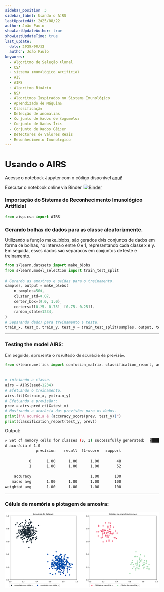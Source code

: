 ```yaml
---
sidebar_position: 3
sidebar_label: Usando o AIRS
lastUpdatedAt: 2025/08/22
author: João Paulo
showLastUpdateAuthor: true
showLastUpdateTime: true
last_update:
  date: 2025/08/22
  author: João Paulo
keywords:
  - Algoritmo de Seleção Clonal
  - CSA
  - Sistema Imunológico Artificial
  - AIS
  - AIRS
  - Algoritmo Binário
  - NSA
  - Algoritmos Inspirados no Sistema Imunológico
  - Aprendizado de Máquina
  - Classificação
  - Detecção de Anomalias
  - Conjunto de Dados de Cogumelos
  - Conjunto de Dados Íris
  - Conjunto de Dados Gêiser
  - Detectores de Valores Reais
  - Reconhecimento Imunológico
---
```


# Usando o AIRS

Acesse o notebook Jupyter com o código disponível [aqui](https://github.com/AIS-Package/aisp/blob/main/examples/pt-br/classification/AIRS/example_with_randomly_generated_dataset-pt.ipynb)!

Executar o notebook online via Binder:  [![Binder](https://mybinder.org/badge_logo.svg)](https://mybinder.org/v2/gh/AIS-Package/aisp/HEAD?labpath=%2Fexamples%2Fpt-br%2Fclassification%2FAIRS%2Fexample_with_randomly_generated_dataset-pt.ipynb)

### Importação do Sistema de Reconhecimento Imunológico Artificial
```python
from aisp.csa import AIRS
```

### Gerando bolhas de dados para as classe aleatoriamente.

Utilizando a função make_blobs, são gerados dois conjuntos de dados em forma de bolhas, no intervalo entre 0 e 1, representando cada classe x e y. Em seguida, esses dados são separados em conjuntos de teste e treinamento.

```python
from sklearn.datasets import make_blobs
from sklearn.model_selection import train_test_split

# Gerando as amostras e saídas para o treinamento.
samples, output = make_blobs(
    n_samples=500,
    cluster_std=0.07,
    center_box=(0.0, 1.0),
    centers=[[0.25, 0.75], [0.75, 0.25]],
    random_state=1234,
)
# Separando dados para treinamento e teste.
train_x, test_x, train_y, test_y = train_test_split(samples, output, test_size=0.2)
```

---

### Testing the model AIRS:

Em seguida, apresenta o resultado da acurácia da previsão.

```python
from sklearn.metrics import confusion_matrix, classification_report, accuracy_score


# Iniciando a classe.
airs = AIRS(seed=1234)
# Efetuando o treinamento: 
airs.fit(X=train_x, y=train_y)
# Efetuando a previsão:: 
prev = airs.predict(X=test_x)
# Mostrando a acurácia das previsões para os dados.
print(f"A acurácia é {accuracy_score(prev, test_y)}")
print(classification_report(test_y, prev))
```

Output:
```bash
✔ Set of memory cells for classes (0, 1) successfully generated:  ┇██████████┇ 400/400 memory cells for each aᵢ
A acurácia é 1.0
              precision    recall  f1-score   support

           0       1.00      1.00      1.00        48
           1       1.00      1.00      1.00        52

    accuracy                           1.00       100
   macro avg       1.00      1.00      1.00       100
weighted avg       1.00      1.00      1.00       100
```

---

### Célula de memória e plotagem de amostra:

![](../../assets/exemple_airs_plot.png)